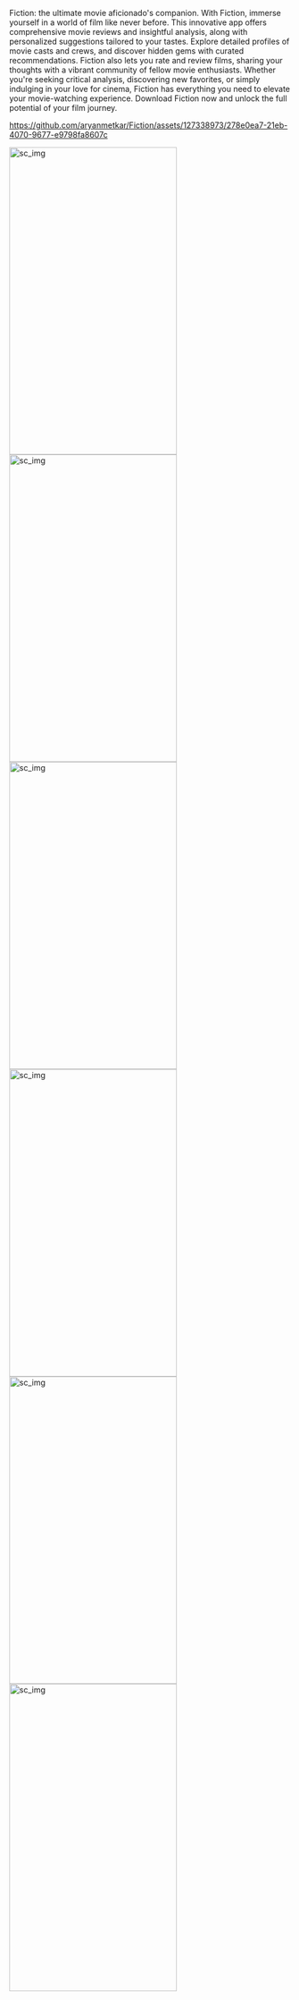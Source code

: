 
Fiction: the ultimate movie aficionado's companion. With Fiction, immerse yourself in a world of film like never before. This innovative app offers comprehensive movie reviews and insightful analysis, along with personalized suggestions tailored to your tastes. Explore detailed profiles of movie casts and crews, and discover hidden gems with curated recommendations. Fiction also lets you rate and review films, sharing your thoughts with a vibrant community of fellow movie enthusiasts. Whether you're seeking critical analysis, discovering new favorites, or simply indulging in your love for cinema, Fiction has everything you need to elevate your movie-watching experience. Download Fiction now and unlock the full potential of your film journey.

https://github.com/aryanmetkar/Fiction/assets/127338973/278e0ea7-21eb-4070-9677-e9798fa8607c



<img width="300" height="550"  alt="sc_img" src="https://github.com/aryanmetkar/Fiction/assets/127338973/d967f2cf-cd9a-439d-802f-e14e00f847bc.png">
<img width="300" height="550"  alt="sc_img" src="https://github.com/aryanmetkar/Fiction/assets/127338973/2ef193d3-86d7-4a12-9193-91dcc126cdf6.png">
<img width="300" height="550"  alt="sc_img" src="https://github.com/aryanmetkar/Fiction/assets/127338973/2b9c136c-ad64-40b5-941d-4fdf5fe627e2.png">
<img width="300" height="550"  alt="sc_img" src="https://github.com/aryanmetkar/Fiction/assets/127338973/08561c74-d582-499c-ae13-3bae2d3e0d8d.png">
<img width="300" height="550"  alt="sc_img" src="https://github.com/aryanmetkar/Fiction/assets/127338973/893c070e-810c-4090-8d03-67e1710aee18.png">
<img width="300" height="550"  alt="sc_img" src="https://github.com/aryanmetkar/Fiction/assets/127338973/019084c2-22bb-4846-a204-fce74321d3be.png">
